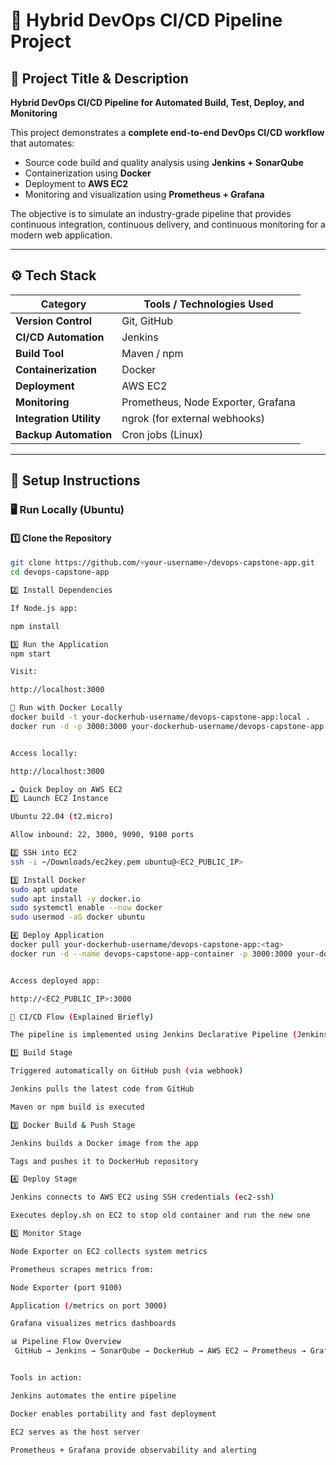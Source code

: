 # 🚀 Hybrid DevOps CI/CD Pipeline Project

## 🧩 Project Title & Description

**Hybrid DevOps CI/CD Pipeline for Automated Build, Test, Deploy, and Monitoring**

This project demonstrates a **complete end-to-end DevOps CI/CD workflow** that automates:
- Source code build and quality analysis using **Jenkins + SonarQube**
- Containerization using **Docker**
- Deployment to **AWS EC2**
- Monitoring and visualization using **Prometheus + Grafana**

The objective is to simulate an industry-grade pipeline that provides continuous integration, continuous delivery, and continuous monitoring for a modern web application.

---

## ⚙️ Tech Stack

| Category | Tools / Technologies Used |
|-----------|---------------------------|
| **Version Control** | Git, GitHub |
| **CI/CD Automation** | Jenkins |
| **Build Tool** | Maven / npm |
| **Containerization** | Docker |
| **Deployment** | AWS EC2 |
| **Monitoring** | Prometheus, Node Exporter, Grafana |
| **Integration Utility** | ngrok (for external webhooks) |
| **Backup Automation** | Cron jobs (Linux) |

---

## 🧰 Setup Instructions

### 🖥️ Run Locally (Ubuntu)

#### 1️⃣ Clone the Repository
```bash
git clone https://github.com/<your-username>/devops-capstone-app.git
cd devops-capstone-app

2️⃣ Install Dependencies

If Node.js app:

npm install

3️⃣ Run the Application
npm start

Visit:

http://localhost:3000

🐳 Run with Docker Locally
docker build -t your-dockerhub-username/devops-capstone-app:local .
docker run -d -p 3000:3000 your-dockerhub-username/devops-capstone-app:local


Access locally:

http://localhost:3000

☁️ Quick Deploy on AWS EC2
1️⃣ Launch EC2 Instance

Ubuntu 22.04 (t2.micro)

Allow inbound: 22, 3000, 9090, 9100 ports

2️⃣ SSH into EC2
ssh -i ~/Downloads/ec2key.pem ubuntu@<EC2_PUBLIC_IP>

3️⃣ Install Docker
sudo apt update
sudo apt install -y docker.io
sudo systemctl enable --now docker
sudo usermod -aG docker ubuntu

4️⃣ Deploy Application
docker pull your-dockerhub-username/devops-capstone-app:<tag>
docker run -d --name devops-capstone-app-container -p 3000:3000 your-dockerhub-username/devops-capstone-app:<tag>


Access deployed app:

http://<EC2_PUBLIC_IP>:3000

🔄 CI/CD Flow (Explained Briefly)

The pipeline is implemented using Jenkins Declarative Pipeline (Jenkinsfile) and automates all major DevOps stages.

1️⃣ Build Stage

Triggered automatically on GitHub push (via webhook)

Jenkins pulls the latest code from GitHub

Maven or npm build is executed

3️⃣ Docker Build & Push Stage

Jenkins builds a Docker image from the app

Tags and pushes it to DockerHub repository

4️⃣ Deploy Stage

Jenkins connects to AWS EC2 using SSH credentials (ec2-ssh)

Executes deploy.sh on EC2 to stop old container and run the new one

5️⃣ Monitor Stage

Node Exporter on EC2 collects system metrics

Prometheus scrapes metrics from:

Node Exporter (port 9100)

Application (/metrics on port 3000)

Grafana visualizes metrics dashboards

📊 Pipeline Flow Overview
 GitHub → Jenkins → SonarQube → DockerHub → AWS EC2 → Prometheus → Grafana


Tools in action:

Jenkins automates the entire pipeline

Docker enables portability and fast deployment

EC2 serves as the host server

Prometheus + Grafana provide observability and alerting

